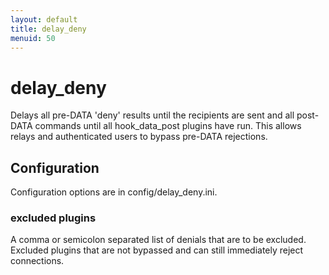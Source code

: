 ```yaml
---
layout: default
title: delay_deny
menuid: 50
---
```

# delay\_deny

Delays all pre-DATA 'deny' results until the recipients are sent
and all post-DATA commands until all hook\_data\_post plugins have run.
This allows relays and authenticated users to bypass pre-DATA rejections.

## Configuration

Configuration options are in config/delay\_deny.ini.

### excluded plugins

A comma or semicolon separated list of denials that are to be excluded.
Excluded plugins that are not bypassed and can still immediately reject
connections.



